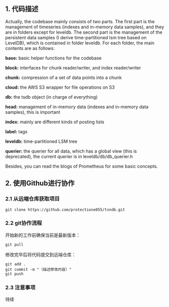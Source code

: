 ## 1. 代码描述
Actually, the codebase mainly consists of two parts. The first part is the management of timeseries (indexes and in-memory data samples), and they are in folders except for leveldb. The second part is the management of the persistent data samples (I derive time-partitioned lsm tree based on LevelDB), which is contained in folder leveldb. For each folder, the main contents are as follows:

**base:** basic helper functions for the codebase

**block:** interfaces for chunk reader/writer, and index reader/writer

**chunk:** compression of a set of data points into a chunk

**cloud:** the AWS S3 wrapper for file operations on S3

**db:** the tsdb object (in charge of everything)

**head:** management of in-memory data (indexes and in-memory data samples), this is important

**index:** mainly are different kinds of posting lists

**label:** tags

**leveldb:** time-partitioned LSM tree

**querier:** the querier for all data, which has a global view (this is deprecated), the current querier is in leveldb/db/db_querier.h

Besides, you can read the blogs of Prometheus for some basic concepts.


## 2. 使用Github进行协作

### 2.1 从远端仓库获取项目
```
git clone https://github.com/protectione055/tsndb.git
```

### 2.2 git协作流程
开始新的工作前确保当前是最新版本：  
```
git pull
```

修改完毕后将代码提交到远端仓库：  
```
git add .
git commit -m "（描述修改内容）"
git push
```

### 2.3 注意事项
待续
